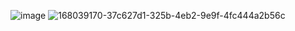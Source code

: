 ![image](https://user-images.githubusercontent.com/91465477/168250920-990221b0-2406-4da4-bce4-fd7c0df88634.png)
![168039170-37c627d1-325b-4eb2-9e9f-4fc444a2b56c](https://user-images.githubusercontent.com/91465477/168251003-5625264b-a7f8-4c41-9512-e53f193910f3.png)
